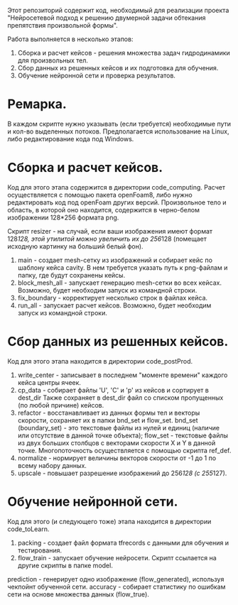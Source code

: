 Этот репозиторий содержит код, необходимый для реализации проекта 
"Нейросетевой подход к решению двумерной задачи обтекания
препятствия произвольной формы".

Работа выполняется в несколько этапов:
1. Сборка и расчет кейсов - решения множества задач гидродинамики для произвольных тел.
2. Сбор данных из решенных кейсов и их подготовка для обучения.
3. Обучение нейронной сети и проверка результатов.

# Ремарка.
В каждом скрипте нужно указывать (если требуется) необходимые пути и кол-во выделенных потоков.
Предполагается использование на Linux, либо редактирование кода под Windows.

# Сборка и расчет кейсов.
Код для этого этапа содержится в директории code_computing.
Расчет осуществляется с помощью пакета openFoam8, либо нужно редактировать код под openFoam других версий.
Произвольное тело и область, в которой оно находится, содержится в черно-белом изображении 128*256 формата png.

Скрипт resizer - на случай, если ваши изображения имеют формат 128*128, этой утилитой
можно увеличить их до 256*128 (помещает исходную картинку на больший белый фон).

1. main - создает mesh-сетку из изображений и собирает кейс по шаблону кейса cavity.
В нем требуется указать путь к png-файлам и папку, где будут сохранены кейсы.
2. block_mesh_all - запускает генерацию mesh-сетки во всех кейсах. 
Возможно, будет необходим запуск из командной строки.
3. fix_boundary - корректирует несколько строк в файлах кейса.
4. run_all - запускает расчет кейсов.
Возможно, будет необходим запуск из командной строки.



# Сбор данных из решенных кейсов.
Код для этого этапа находится в директории code_postProd.

1. write_center - записывает в последнем "моменте времени" каждого кейса центры ячеек.
2. cp_data - собирает файлы 'U', 'C' и 'p' из кейсов и сортирует в dest_dir
Также сохраняет в dest_dir файл со списком пропущенных (по любой причине) кейсов.
3. refactor - восстанавливает из данных формы тел и векторы скорости, сохраняет их в папки bnd_set и flow_set.
bnd_set (boundary_set) - это текстовые файлы из нулей и единиц (наличие или отсутствие в данной точке объекта);
flow_set - текстовые файлы из двух больших столбцов с векторами скорости X и Y в данной точке.
Многопоточность осуществляется с помощью скрипта ref_def.
4. normalize - нормирует величины векторов скорости от -1 до 1 по всему набору данных.
5. upscale - повышает разрешение изображений до 256*128 (с 255*127).

# Обучение нейронной сети.
Код для этого (и следующего тоже) этапа находится в директории code_toLearn.

1. packing - создает файл формата tfrecords с данными для обучения и тестирования.
2. flow_train - запускает обучение нейросети. Скрипт ссылается на другие скрипты в папке model.

prediction - генерирует одно изображение (flow_generated), используя чекпойнт обученной сети.
accuracy - собирает статистику по ошибкам сети на основе множества данных (flow_true).
